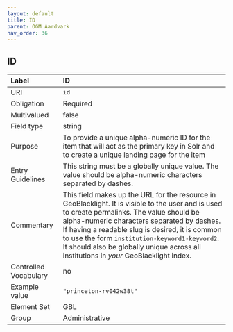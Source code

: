 ```yaml
---
layout: default
title: ID
parent: OGM Aardvark
nav_order: 36
---
```


## ID

| Label                 | ID       |
|:----------------------|:---------|
| URI                   | `id` |
| Obligation            | Required |
| Multivalued           | false |
| Field type            | string |
| Purpose               | To provide a unique alpha-numeric ID for the item that will act as the primary key in Solr and to create a unique landing page for the item |
| Entry Guidelines      | This string must be a globally unique value. The value should be alpha-numeric characters separated by dashes. |
| Commentary            | This field makes up the URL for the resource in GeoBlacklight. It is visible to the user and is used to create permalinks. The value should be alpha-numeric characters separated by dashes. If having a readable slug is desired, it is common to use the form `institution-keyword1-keyword2`. It should also be globally unique across all institutions in *your* GeoBlacklight index. |
| Controlled Vocabulary | no |
| Example value         | `"princeton-rv042w38t"` |
| Element Set           | GBL |
| Group                 | Administrative |

